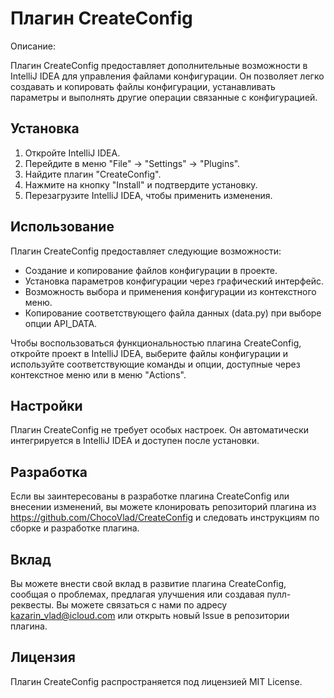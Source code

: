 # Плагин CreateConfig

Описание:

Плагин CreateConfig предоставляет дополнительные возможности в IntelliJ IDEA для управления файлами конфигурации. Он позволяет легко создавать и копировать файлы конфигурации, устанавливать параметры и выполнять другие операции связанные с конфигурацией.

## Установка

1. Откройте IntelliJ IDEA.
2. Перейдите в меню "File" -> "Settings" -> "Plugins".
3. Найдите плагин "CreateConfig".
4. Нажмите на кнопку "Install" и подтвердите установку.
5. Перезагрузите IntelliJ IDEA, чтобы применить изменения.

## Использование

Плагин CreateConfig предоставляет следующие возможности:

- Создание и копирование файлов конфигурации в проекте.
- Установка параметров конфигурации через графический интерфейс.
- Возможность выбора и применения конфигурации из контекстного меню.
- Копирование соответствующего файла данных (data.py) при выборе опции API_DATA.

Чтобы воспользоваться функциональностью плагина CreateConfig, откройте проект в IntelliJ IDEA, выберите файлы конфигурации и используйте соответствующие команды и опции, доступные через контекстное меню или в меню "Actions".

## Настройки

Плагин CreateConfig не требует особых настроек. Он автоматически интегрируется в IntelliJ IDEA и доступен после установки.

## Разработка

Если вы заинтересованы в разработке плагина CreateConfig или внесении изменений, вы можете клонировать репозиторий плагина из https://github.com/ChocoVlad/CreateConfig и следовать инструкциям по сборке и разработке плагина.

## Вклад

Вы можете внести свой вклад в развитие плагина CreateConfig, сообщая о проблемах, предлагая улучшения или создавая пулл-реквесты. Вы можете связаться с нами по адресу kazarin_vlad@icloud.com или открыть новый Issue в репозитории плагина.

## Лицензия

Плагин CreateConfig распространяется под лицензией MIT License.

